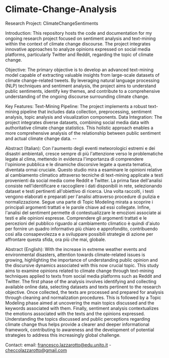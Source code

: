 # Climate-Change-Analysis

Research Project: ClimateChangeSentiments

Introduction:
This repository hosts the code and documentation for my ongoing research project focused on sentiment analysis and text-mining within the context of climate change discourse. The project integrates innovative approaches to analyze opinions expressed on social media platforms, particularly Twitter and Reddit, regarding the topic of climate change.

Objective:
The primary objective is to develop an advanced text-mining model capable of extracting valuable insights from large-scale datasets of climate change-related tweets. By leveraging natural language processing (NLP) techniques and sentiment analysis, the project aims to understand public sentiments, identify key themes, and contribute to a comprehensive understanding of the ongoing discourse surrounding climate change.

Key Features:
Text-Mining Pipeline: The project implements a robust text-mining pipeline that includes data collection, preprocessing, sentiment analysis, topic analysis and visualization components.
Data Integration: The project integrates diverse datasets, combining social media data with authoritative climate change statistics. This holistic approach enables a more comprehensive analysis of the relationship between public sentiment and actual climate change data. -- 

Abstract (Italian):
Con l'aumento degli eventi meteorologici estremi e dei disastri ambientali, cresce sempre di più l'attenzione verso le problematiche legate al clima, mettendo in evidenza l'importanza di comprendere l'opinione pubblica e le dinamiche discorsive legate a questa tematica, diventata ormai cruciale. 
Questo studio mira a esaminare le opinioni relative al cambiamento climatico attraverso tecniche di text-mining applicate a testi provenienti da social media come Reddit e Twitter. 
La prima fase dell'analisi consiste nell'identificare e raccogliere i dati disponibili in rete, selezionando dataset e testi pertinenti all'obiettivo di ricerca. Una volta raccolti, i testi vengono elaborati e preparati per l'analisi attraverso procedure di pulizia e normalizzazione. Segue una parte di Topic Modeling mirata a scoprire i principali argomenti trattati e le parole chiave ad essi collegate. Infine, l'analisi del sentiment permette di contestualizzare le emozioni associate ai testi e alle opinioni espresse. Comprendere gli argomenti trattati e le percezioni del pubblico riguardo al cambiamento climatico è quindi d'aiuto per fornire un quadro informativo più chiaro e approfondito, contribuendo così alla consapevolezza e a sviluppare possibili strategie di azione per affrontare questa sfida, ora più che mai, globale.

Abstract (English):
With the increase in extreme weather events and environmental disasters, attention towards climate-related issues is growing, highlighting the importance of understanding public opinion and the discursive dynamics associated with this now crucial topic. This study aims to examine opinions related to climate change through text-mining techniques applied to texts from social media platforms such as Reddit and Twitter.
The first phase of the analysis involves identifying and collecting available online data, selecting datasets and texts pertinent to the research objective. Once collected, the texts are processed and prepared for analysis through cleaning and normalization procedures. This is followed by a Topic Modeling phase aimed at uncovering the main topics discussed and the keywords associated with them. Finally, sentiment analysis contextualizes the emotions associated with the texts and the opinions expressed.
Understanding the topics discussed and public perceptions regarding climate change thus helps provide a clearer and deeper informational framework, contributing to awareness and the development of potential strategies to address this increasingly global challenge.

Contact:
email: francesco.lazzarotto@edu.unito.it - checcolazzarotto@gmail.com

